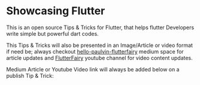 # Showcasing Flutter

This is an open source Tips & Tricks for Flutter, that helps flutter Developers write simple but powerful dart codes.

This Tips & Tricks will also be presented in an Image/Article or video format if need be; always checkout [hello-paulvin-flutterfairy](https://hello-paulvin-flutterfairy.medium.com/) medium space for article updates and [FlutterFairy](https://youtube.com/FlutterFairy/) youtube channel for video content updates.

Medium Article or Youtube Video link will always be added below on a publish Tip & Trick:
